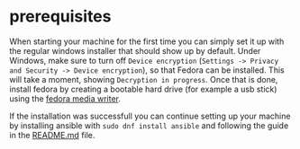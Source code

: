 # prerequisites

When starting your machine for the first time you can simply set it up with the regular windows installer that should show up by default.
Under Windows, make sure to turn off `Device encryption` (`Settings -> Privacy and Security -> Device encryption`), so that Fedora can be installed.
This will take a moment, showing `Decryption in progress`.
Once that is done, install fedora by creating a bootable hard drive (for example a usb stick) using the [fedora media writer](https://fedoraproject.org/workstation/download).

If the installation was successfull you can continue setting up your machine by installing ansible with `sudo dnf install ansible` and following the guide in the [README.md](README.md) file.
